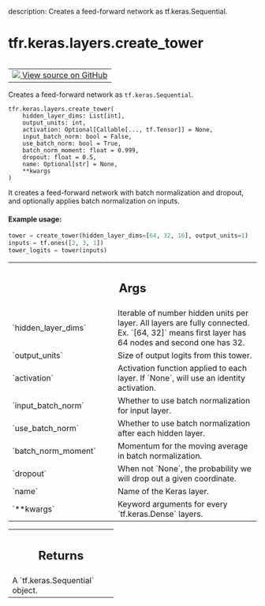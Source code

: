 description: Creates a feed-forward network as tf.keras.Sequential.

<div itemscope itemtype="http://developers.google.com/ReferenceObject">
<meta itemprop="name" content="tfr.keras.layers.create_tower" />
<meta itemprop="path" content="Stable" />
</div>

# tfr.keras.layers.create_tower

<!-- Insert buttons and diff -->

<table class="tfo-notebook-buttons tfo-api nocontent" align="left">
<td>
  <a target="_blank" href="https://github.com/tensorflow/ranking/tree/master/tensorflow_ranking/python/keras/layers.py#L12-L63">
    <img src="https://www.tensorflow.org/images/GitHub-Mark-32px.png" />
    View source on GitHub
  </a>
</td>
</table>

Creates a feed-forward network as `tf.keras.Sequential`.

<pre class="devsite-click-to-copy prettyprint lang-py tfo-signature-link">
<code>tfr.keras.layers.create_tower(
    hidden_layer_dims: List[int],
    output_units: int,
    activation: Optional[Callable[..., tf.Tensor]] = None,
    input_batch_norm: bool = False,
    use_batch_norm: bool = True,
    batch_norm_moment: float = 0.999,
    dropout: float = 0.5,
    name: Optional[str] = None,
    **kwargs
)
</code></pre>

<!-- Placeholder for "Used in" -->

It creates a feed-forward network with batch normalization and dropout, and
optionally applies batch normalization on inputs.

#### Example usage:

```python
tower = create_tower(hidden_layer_dims=[64, 32, 16], output_units=1)
inputs = tf.ones([2, 3, 1])
tower_logits = tower(inputs)
```

<!-- Tabular view -->
 <table class="responsive fixed orange">
<colgroup><col width="214px"><col></colgroup>
<tr><th colspan="2"><h2 class="add-link">Args</h2></th></tr>

<tr>
<td>
`hidden_layer_dims`
</td>
<td>
Iterable of number hidden units per layer. All layers are
fully connected. Ex. `[64, 32]` means first layer has 64 nodes and second
one has 32.
</td>
</tr><tr>
<td>
`output_units`
</td>
<td>
Size of output logits from this tower.
</td>
</tr><tr>
<td>
`activation`
</td>
<td>
Activation function applied to each layer. If `None`, will use
an identity activation.
</td>
</tr><tr>
<td>
`input_batch_norm`
</td>
<td>
Whether to use batch normalization for input layer.
</td>
</tr><tr>
<td>
`use_batch_norm`
</td>
<td>
Whether to use batch normalization after each hidden layer.
</td>
</tr><tr>
<td>
`batch_norm_moment`
</td>
<td>
Momentum for the moving average in batch normalization.
</td>
</tr><tr>
<td>
`dropout`
</td>
<td>
When not `None`, the probability we will drop out a given
coordinate.
</td>
</tr><tr>
<td>
`name`
</td>
<td>
Name of the Keras layer.
</td>
</tr><tr>
<td>
`**kwargs`
</td>
<td>
Keyword arguments for every `tf.keras.Dense` layers.
</td>
</tr>
</table>

<!-- Tabular view -->
 <table class="responsive fixed orange">
<colgroup><col width="214px"><col></colgroup>
<tr><th colspan="2"><h2 class="add-link">Returns</h2></th></tr>
<tr class="alt">
<td colspan="2">
A `tf.keras.Sequential` object.
</td>
</tr>

</table>
